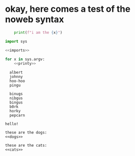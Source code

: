 # okay, here comes a test of the noweb syntax

```python name="printy"
	print(f"i am the {x}")
```

```python name="imports"
import sys
```

```python #!="/usr/bin/env python3", filename="./actual.py", expand=yes
<<imports>>

for x in sys.argv:
	<<printy>>
```


```text name="dogs"
  albert
  johnny
  hoo-hoo
  pingu
```

```text name="cats"
  binugs
  nibgus
  bingus
  b0rk
  horky
  pepcarn
```

```text filename="actual.txt", expand=yes
hello!

these are the dogs:
<<dogs>>

these are the cats:
<<cats>>
```
